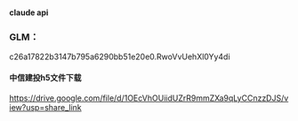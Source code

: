#### claude api
### GLM：
c26a17822b3147b795a6290bb51e20e0.RwoVvUehXl0Yy4di
#### 中信建投h5文件下载
https://drive.google.com/file/d/1OEcVhOUiidUZrR9mmZXa9qLyCCnzzDJS/view?usp=share_link